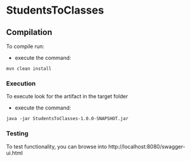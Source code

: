 # StudentsToClasses

## Compilation ##
To compile run:
- execute the command: 

``` mvn clean install ```

### Execution ###
To execute look for the artifact in the target folder
- execute the command: 

``` java -jar StudentsToClasses-1.0.0-SNAPSHOT.jar ```

### Testing ###
To test functionality, you can browse into http://localhost:8080/swagger-ui.html 
